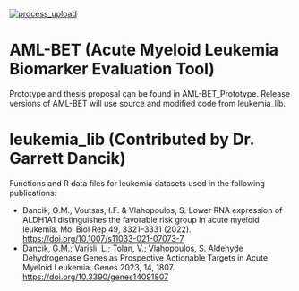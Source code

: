 [![process_upload](https://github.com/NateGauvin/AML-BET/actions/workflows/process_upload.yml/badge.svg)](https://github.com/NateGauvin/AML-BET/actions/workflows/process_upload.yml)

# AML-BET (Acute Myeloid Leukemia Biomarker Evaluation Tool)

Prototype and thesis proposal can be found in AML-BET_Prototype.
Release versions of AML-BET will use source and modified code from leukemia_lib.


# leukemia_lib (Contributed by Dr. Garrett Dancik)

Functions and R data files for leukemia datasets used in the following publications:

- Dancik, G.M., Voutsas, I.F. & Vlahopoulos, S. Lower RNA expression of ALDH1A1 distinguishes the favorable risk group in acute myeloid leukemia. Mol Biol Rep 49, 3321–3331 (2022). https://doi.org/10.1007/s11033-021-07073-7 
- Dancik, G.M.; Varisli, L.; Tolan, V.; Vlahopoulos, S. Aldehyde Dehydrogenase Genes as Prospective Actionable Targets in Acute Myeloid Leukemia. Genes 2023, 14, 1807. https://doi.org/10.3390/genes14091807 
